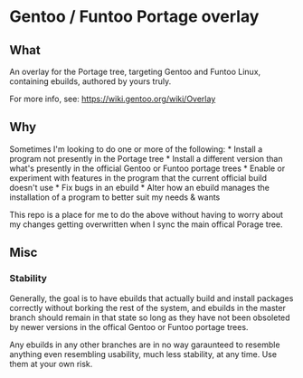 # Gentoo / Funtoo Portage overlay

## What

An overlay for the Portage tree, targeting Gentoo and Funtoo Linux, containing
ebuilds, authored by yours truly.

For more info, see:
https://wiki.gentoo.org/wiki/Overlay

## Why

Sometimes I'm looking to do one or more of the following:
	* Install a program not presently in the Portage tree
	* Install a different version than what's presently in the official Gentoo
	or Funtoo portage trees
	* Enable or experiment with features in the program that the current
	official build doesn't use
	* Fix bugs in an ebuild
	* Alter how an ebuild manages the installation of a program to better suit
	my needs & wants

This repo is a place for me to do the above without having to worry about my
changes getting overwritten when I sync the main offical Porage tree.

## Misc

### Stability
Generally, the goal is to have ebuilds that actually build and install packages
correctly without borking the rest of the system, and ebuilds in the master
branch should remain in that state so long as they have not been obsoleted by
newer versions in the offical Gentoo or Funtoo portage trees.

Any ebuilds in any other branches are in no way garaunteed to resemble anything
even resembling usability, much less stability, at any time. Use them at your
own risk.
